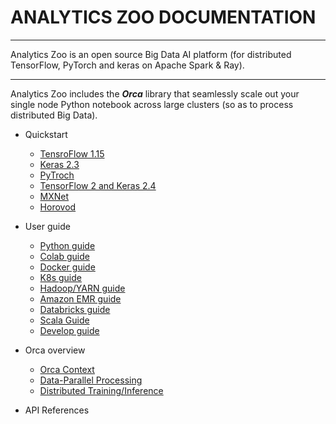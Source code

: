 # ANALYTICS ZOO DOCUMENTATION

---

Analytics Zoo is an open source Big Data AI platform (for distributed TensorFlow, PyTorch and keras on Apache Spark & Ray).

---

Analytics Zoo includes the _**Orca**_ library that seamlessly scale out your single node Python notebook across large clusters (so as to process distributed Big Data).

- Quickstart
  - [TensroFlow 1.15]() 
  - [Keras 2.3]() 
  - [PyTroch]() 
  - [TensorFlow 2 and Keras 2.4]()
  - [MXNet]()
  - [Horovod]() 
 
- User guide
  - [Python guide]() 
  - [Colab guide]() 
  - [Docker guide]() 
  - [K8s guide]() 
  - [Hadoop/YARN guide]()
  - [Amazon EMR guide]() 
  - [Databricks guide]() 
  - [Scala Guide]()
  - [Develop guide]()

- Orca overview
  - [Orca Context]() 
  - [Data-Parallel Processing]() 
  - [Distributed Training/Inference]() 

- API References
